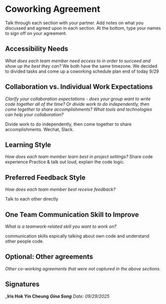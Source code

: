 # Coworking Agreement

Talk through each section with your partner. Add notes on what you discussed and agreed upon in each section. At the bottom, type your names to sign off on your agreement.

## Accessibility Needs
*What does each team member need access to in order to succeed and show up the best they can?*
We both have the same timezone. 
We decided to divided tasks and come up a coworking schedule plan end of today 9/29

## Collaboration vs. Individual Work Expectations
*Clarify your collaboration expectations - does your group want to write code together all of the time? Or divide work to do independently, then come together to share accomplishments? What tools and technologies can help your collaboration?*

Divide work to do independently, then come together to share accomplishments. 
Wechat, Slack. 

## Learning Style
*How does each team member learn best in project settings?*
Share code experience
Practice & talk out loud, explain the code logic. 

## Preferred Feedback Style
*How does each team member best receive feedback?*

Talk to each other directly


## One Team Communication Skill to Improve
*What is a teamwork-related skill you want to work on?*

communication skills espically talking about own code and understand other people code. 



## Optional: Other agreements
*Other co-working agreements that were not captured in the above sections.*




## Signatures
___Iris Hok Yin Cheung__ _____Gina Song____
Date: _09/29/2025__